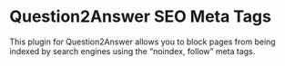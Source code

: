 # Question2Answer SEO Meta Tags

This plugin for Question2Answer allows you to block pages from being indexed by search engines using the “noindex, follow” meta tags.
